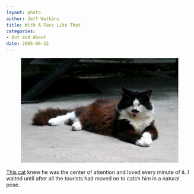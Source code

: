 ```yaml
--- 
layout: photo
author: Jeff Watkins
title: With A Face Like That
categories: 
- Out and About
date: 2005-06-22
---
```


<figure><img class="photo" src="/photos/IMG_2045.jpg"></figure>

[This cat][1] knew he was the center of attention and loved every minute of
it. I waited until after all the tourists had moved on to catch him in a
natural pose.

   [1]: http://66.227.33.201/HTML/charlie_chaplin.htm

